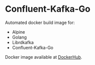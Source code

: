 # Confluent-Kafka-Go

Automated docker build image for:

+ Alpine
+ Golang
+ Librdkafka
+ Confluent-Kafka-Go

Docker image available at [DockerHub](https://hub.docker.com/u/adaickalavan/).